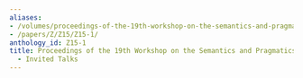 ```yaml
---
aliases:
- /volumes/proceedings-of-the-19th-workshop-on-the-semantics-and-pragmatics-of-dialogue-invited-talks/
- /papers/Z/Z15/Z15-1/
anthology_id: Z15-1
title: Proceedings of the 19th Workshop on the Semantics and Pragmatics of Dialogue
  - Invited Talks
---
```

